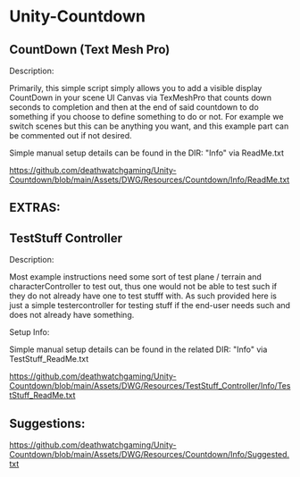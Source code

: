# Unity-Countdown


CountDown (Text Mesh Pro)
-----------------------------------

Description:

Primarily, this simple script simply allows you to add a visible display CountDown in your scene UI Canvas via TexMeshPro that counts down seconds to completion and then at the end of said countdown to do something if you choose to define something to do or not. For example we switch scenes but this can be anything you want, and this example part can be commented out if not desired. 


 Simple manual setup details can be found in the DIR: "Info" via ReadMe.txt

 https://github.com/deathwatchgaming/Unity-Countdown/blob/main/Assets/DWG/Resources/Countdown/Info/ReadMe.txt


 EXTRAS:
---------


 TestStuff Controller
-------------------------

Description:

 Most example instructions need some sort of test plane / terrain and characterController to test out, thus one would not be able to test such if they do not already have one to test stufff with. As such provided here is just a simple 
 testercontroller for testing stuff if the end-user needs such and does not already have something.

Setup Info:

 Simple manual setup details can be found in the related DIR: "Info" via TestStuff_ReadMe.txt

 https://github.com/deathwatchgaming/Unity-Countdown/blob/main/Assets/DWG/Resources/TestStuff_Controller/Info/TestStuff_ReadMe.txt


 Suggestions:
--------------

 https://github.com/deathwatchgaming/Unity-Countdown/blob/main/Assets/DWG/Resources/Countdown/Info/Suggested.txt